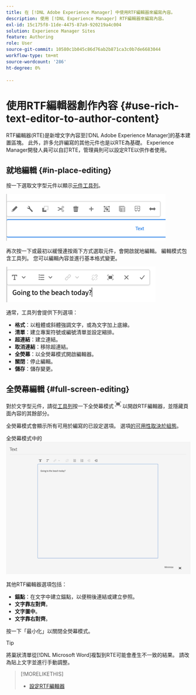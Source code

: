 ```yaml
---
title: 在 [!DNL Adobe Experience Manager] 中使用RTF編輯器來編寫內容。
description: 使用 [!DNL Experience Manager] RTF編輯器來編寫內容。
exl-id: 15c175f8-11de-4475-87a9-920219a4c004
solution: Experience Manager Sites
feature: Authoring
role: User
source-git-commit: 10580c1b045c86d76ab2b871ca3c0b7de6683044
workflow-type: tm+mt
source-wordcount: '286'
ht-degree: 0%

---
```


# 使用RTF編輯器創作內容 {#use-rich-text-editor-to-author-content}

RTF編輯器(RTE)是新增文字內容至[!DNL Adobe Experience Manager]的基本建置區塊。 此外，許多允許編寫的其他元件也是以RTE為基礎。 Experience Manager開發人員可以自訂RTE，管理員則可以設定RTE以供作者使用。

## 就地編輯 {#in-place-editing}

按一下選取文字型元件以顯示[元件工具列](/help/sites-cloud/authoring/page-editor/editor-side-panel.md#components-browser)。

![元件工具列](/help/sites-cloud/authoring/assets/editing-component-toolbar.png)

再次按一下或最初以緩慢連按兩下方式選取元件，會開啟就地編輯。 編輯模式包含工具列。 您可以編輯內容並進行基本格式變更。

![使用RTE就地編輯](/help/sites-cloud/authoring/assets/rte-in-place-editing.png)

通常，工具列會提供下列選項：

* **格式**：以粗體或斜體強調文字，或為文字加上底線。
* **清單**：建立專案符號或編號清單並設定縮排。
* **超連結**：建立連結。
* **取消連結**：移除超連結。
* **全熒幕**：以全熒幕模式開啟編輯器。
* **關閉**：停止編輯。
* **儲存**：儲存變更。

## 全熒幕編輯 {#full-screen-editing}

對於文字型元件，請從[工具列](/help/sites-cloud/authoring/page-editor/editor-side-panel.md#components-browser)按一下全熒幕模式![RTE全熒幕按鈕](/help/sites-cloud/authoring/assets/editing-full-screen.png)以開啟RTF編輯器，並隱藏頁面內容的其餘部分。

全熒幕模式會顯示所有可用於編寫的已設定選項。 選項[的可用性取決於組態](/help/implementing/developing/extending/rich-text-editor.md)。

全熒幕模式中的![RTE](/help/sites-cloud/authoring/assets/rte-full-screen.png)

其他RTF編輯器選項包括：

* **錨點**：在文字中建立錨點，以便稍後連結或建立參照。
* **文字靠左對齊**。
* **文字置中**。
* **文字靠右對齊**。

按一下「最小化」以關閉全熒幕模式。

>[!TIP]
>
>將巢狀清單從[!DNL Microsoft Word]複製到RTE可能會產生不一致的結果。 請改為貼上文字並進行手動調整。

>[!MORELIKETHIS]
>
>* [設定RTF編輯器](/help/implementing/developing/extending/rich-text-editor.md)
